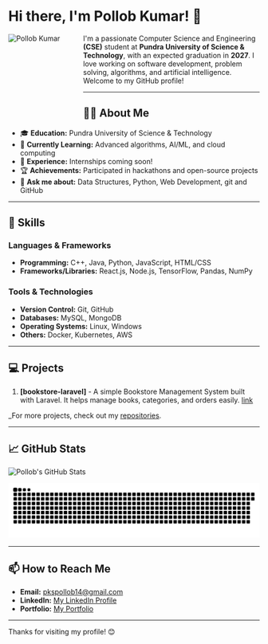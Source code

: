 # Hi there, I'm Pollob Kumar! 👋

<img src="https://avatars.githubusercontent.com/u/187130596?s=400&u=c815e6bd0fc882664e42e53b047bd952ac698f49&v=4" width="150" height="150" alt="Pollob Kumar" align="left">

I'm a passionate Computer Science and Engineering **(CSE)** student at **Pundra University of Science & Technology**, with an expected graduation in **2027**. I love working on software development, problem solving,  algorithms, and artificial intelligence. Welcome to my GitHub profile!

---


## 🧑‍🎓 About Me

- 🎓 **Education:** Pundra University of Science & Technology  
- 🌱 **Currently Learning:** Advanced algorithms, AI/ML, and cloud computing  
- 💼 **Experience:** Internships coming soon!  
- 🏆 **Achievements:** Participated in hackathons and open-source projects  
- 💬 **Ask me about:** Data Structures, Python, Web Development, git and GitHub

---

## 🚀 Skills

### Languages & Frameworks
- **Programming:** C++, Java, Python, JavaScript, HTML/CSS  
- **Frameworks/Libraries:** React.js, Node.js, TensorFlow, Pandas, NumPy  

### Tools & Technologies
- **Version Control:** Git, GitHub  
- **Databases:** MySQL, MongoDB  
- **Operating Systems:** Linux, Windows  
- **Others:** Docker, Kubernetes, AWS  

---

## 💻 Projects

1. **[bookstore-laravel]** - A simple Bookstore Management System built with Laravel. It helps manage books, categories, and orders easily. [link](https://github.com/Pollob-Kumar/bookstore-laravel.git)

<!--- 2. **[Project Name 2]** - A brief description of your project, the tech stack you used, and the problem it solves. [Link to Repository](#)  

3. **[Project Name 3]** - A brief description of your project, the tech stack you used, and the problem it solves. [Link to Repository](#) -->

_For more projects, check out my [repositories](https://github.com/Pollob-Kumar?tab=repositories).

---

## 📈 GitHub Stats

![Pollob's GitHub Stats](https://github-readme-stats.vercel.app/api?username=Pollob-Kumar&show_icons=true&theme=radical)

<!--auto switch korbe light/dark mode er opor nirvor kore (Snake animation section starts) -->
<picture>
  <source media="(prefers-color-scheme: dark)" srcset="https://github.com/Pollob-Kumar/Pollob-Kumar/blob/output/github-contribution-grid-snake-dark.svg">
  <source media="(prefers-color-scheme: light)" srcset="https://github.com/Pollob-Kumar/Pollob-Kumar/blob/output/github-contribution-grid-snake.svg">
  <img alt="GitHub Contribution Snake" src="https://github.com/Pollob-Kumar/Pollob-Kumar/blob/output/github-contribution-grid-snake.svg">
</picture>

---

## 📫 How to Reach Me

- **Email:** [pkspollob14@gmail.com](mailto:pkspollob14@gmail.com)  
- **LinkedIn:** [My LinkedIn Profile](https://www.linkedin.com/in/pollobkumar/)
- **Portfolio:** [My Portfolio](https://yourportfolio.com)  

---

Thanks for visiting my profile! 😊
